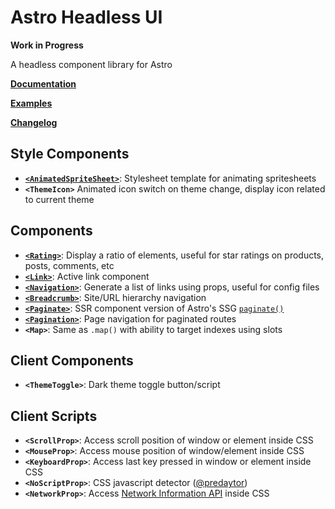 # Astro Headless UI

**Work in Progress**

A headless component library for Astro

**[Documentation](https://github.com/BryceRussell/astro-headless-ui/wiki)**

**[Examples](https://github.com/BryceRussell/astro-headless-ui/wiki#examples)**

**[Changelog](https://github.com/BryceRussell/astro-headless-ui/wiki/*Changelog)**

## Style Components

- **[`<AnimatedSpriteSheet>`](https://github.com/BryceRussell/astro-headless-ui/wiki/AnimatedSpriteSheet)**: Stylesheet template for animating spritesheets
- **`<ThemeIcon>`** Animated icon switch on theme change, display icon related to current theme

## Components

- **[`<Rating>`](https://github.com/BryceRussell/astro-headless-ui/wiki/Rating)**: Display a ratio of elements, useful for star ratings on products, posts, comments, etc
- **[`<Link>`](https://github.com/BryceRussell/astro-headless-ui/wiki/Link)**: Active link component
- **[`<Navigation>`](https://github.com/BryceRussell/astro-headless-ui/wiki/Navigation)**: Generate a list of links using props, useful for config files
- **[`<Breadcrumb>`](https://github.com/BryceRussell/astro-headless-ui/wiki/Breadcrumb)**: Site/URL hierarchy navigation
- **[`<Paginate>`](https://github.com/BryceRussell/astro-headless-ui/wiki/Paginate)**: SSR component version of Astro's SSG [`paginate()`](https://docs.astro.build/en/core-concepts/routing/#pagination)
- **[`<Pagination>`](https://github.com/BryceRussell/astro-headless-ui/wiki/Pagination)**: Page navigation for paginated routes
- **`<Map>`**: Same as `.map()` with ability to target indexes  using slots

## Client Components

- **`<ThemeToggle>`**: Dark theme toggle button/script

## Client Scripts

- **`<ScrollProp>`**: Access scroll position of window or element inside CSS
- **`<MouseProp>`**: Access mouse position of window/element inside CSS
- **`<KeyboardProp>`**: Access last key pressed in window or element inside CSS
- **`<NoScriptProp>`**: CSS javascript detector ([@predaytor](https://twitter.com/thepredaytor/status/1576322225606516736))
- **`<NetworkProp>`**: Access [Network Information API](https://developer.mozilla.org/en-US/docs/Web/API/NetworkInformation) inside CSS
